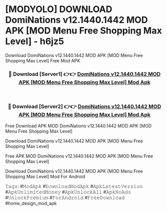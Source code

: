 # [MODYOLO] DOWNLOAD DomiNations v12.1440.1442 MOD APK [MOD Menu Free Shopping Max Level] - h6jz5
Download DomiNations v12.1440.1442 MOD APK [MOD Menu Free Shopping Max Level] Free Mod APK

<div align="center">
<h3>🔴 Download [Server1] 👉👉 <a href="https://apk-comot.site?title=DomiNations_v12.1440.1442_MOD_APK_[MOD_Menu_Free_Shopping_Max_Level]">DomiNations v12.1440.1442 MOD APK [MOD Menu Free Shopping Max Level] Mod Apk</a></h3><br>

<h3>🔴 Download [Server2] 👉👉 <a href="https://apk-comot.site?title=DomiNations_v12.1440.1442_MOD_APK_[MOD_Menu_Free_Shopping_Max_Level]">DomiNations v12.1440.1442 MOD APK [MOD Menu Free Shopping Max Level] Mod Apk</a></h3>
</div>


Free Download APK MOD DomiNations v12.1440.1442 MOD APK [MOD Menu Free Shopping Max Level]

Download DomiNations v12.1440.1442 MOD APK [MOD Menu Free Shopping Max Level] 

Free APK MOD DomiNations v12.1440.1442 MOD APK [MOD Menu Free Shopping Max Level] 

Download DomiNations v12.1440.1442 MOD APK [MOD Menu Free Shopping Max Level] Mod For Android

𝚃𝚊𝚐𝚜: #𝙼𝚘𝚍𝙰𝚙𝚔 #𝙳𝚘𝚠𝚗𝚕𝚘𝚊𝚍𝙼𝚘𝚍𝙰𝚙𝚔 #𝙰𝚙𝚔𝙻𝚊𝚝𝚎𝚜𝚝𝚅𝚎𝚛𝚜𝚒𝚘𝚗 #𝙰𝚙𝚔𝚄𝚗𝚕𝚒𝚖𝚒𝚝𝚎𝚍𝙼𝚘𝚗𝚎𝚢 #𝙰𝚙𝚔𝚄𝚗𝚕𝚘𝚌𝚔𝙰𝚕𝚕 #𝙰𝚙𝚔𝙽𝚘𝙰𝚍𝚜 #𝚄𝚗𝚕𝚘𝚌𝚔𝙿𝚛𝚎𝚖𝚒𝚞𝚖 #𝙵𝚘𝚛𝙰𝚗𝚍𝚛𝚘𝚒𝚍 #𝙵𝚛𝚎𝚎𝙳𝚘𝚠𝚗𝚕𝚘𝚊𝚍 #home_design_mod_apk